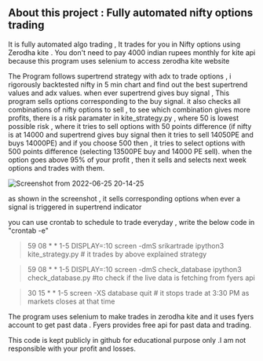 
## About this project : Fully automated nifty options trading

It is fully automated algo trading , It trades for you in Nifty options using Zerodha kite . You don't need to pay 4000 indian rupees monthly for kite api because this program uses selenium to access zerodha kite website

The Program follows supertrend strategy with adx to trade options , i rigorously backtested nifty in 5 min chart and find out the best supertrend values and adx values. when ever supertrend gives buy signal , This program sells options corresponding to the buy signal. it also checks all combinations of nifty options to sell , to see which combination gives more profits, there is a risk paramater in kite_strategy.py , where 50 is lowest possible risk , where it tries to sell options with 50 points difference (if nifty is at 14000 and supertrend gives buy signal then it tries to sell 14050PE and buys 14000PE) and if you choose 500 then , it tries to select  options with 500 points difference (selecting 13500PE buy and 14000 PE sell). when the option goes above 95% of your profit , then it sells and selects next week options and trades with them.

![Screenshot from 2022-06-25 20-14-25](https://user-images.githubusercontent.com/46400867/175778598-47c9f645-084d-46e8-a4ae-5e90cee7b07a.png)

as shown in the screenshot , it sells corresponding options when ever a signal is triggered in supertrend indicator


you can use crontab to schedule to trade everyday , write the below code in "crontab -e"

>59 08 * * 1-5  DISPLAY=:10 screen -dmS srikartrade ipython3 kite_strategy.py # it trades by above explained strategy 

>59 08 * * 1-5  DISPLAY=:10 screen -dmS check_database ipython3 check_database.py  #to check if the live data is fetching from fyers api

>30 15 * * 1-5 screen -XS database quit # it stops trade at 3:30 PM as markets closes at that time


The program uses selenium to make trades in zerodha kite and it uses fyers account to get past data . Fyers provides free api for past data and trading.

This code is kept publicly in github for educational purpose only .I am not responsible with your profit and losses.

